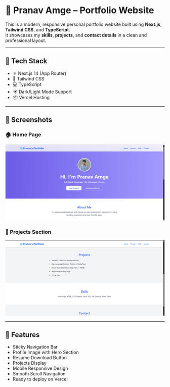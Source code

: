 # 💼 Pranav Amge – Portfolio Website

This is a modern, responsive personal portfolio website built using **Next.js**, **Tailwind CSS**, and **TypeScript**.  
It showcases my **skills**, **projects**, and **contact details** in a clean and professional layout.

---

## 🚀 Tech Stack

- ⚛️ Next.js 14 (App Router)
- 🎨 Tailwind CSS
- 💻 TypeScript
- ☀️ Dark/Light Mode Support
- 📦 Vercel Hosting

---

## 📸 Screenshots

### 🏠 Home Page
![Home](screenshots/homepage.png)

### 💼 Projects Section
![Projects](screenshots/projects.png)

---

## 📁 Features

- Sticky Navigation Bar  
- Profile Image with Hero Section  
- Resume Download Button  
- Projects Display  
- Mobile Responsive Design  
- Smooth Scroll Navigation  
- Ready to deploy on Vercel

